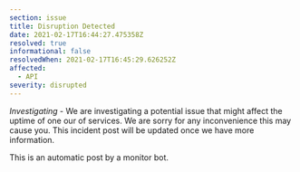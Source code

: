 ```yaml
---
section: issue
title: Disruption Detected
date: 2021-02-17T16:44:27.475358Z
resolved: true
informational: false
resolvedWhen: 2021-02-17T16:45:29.626252Z
affected:
  - API
severity: disrupted
---
```

*Investigating* - We are investigating a potential issue that might affect the uptime of one our of services. We are sorry for any inconvenience this may cause you. This incident post will be updated once we have more information.

This is an automatic post by a monitor bot.
        